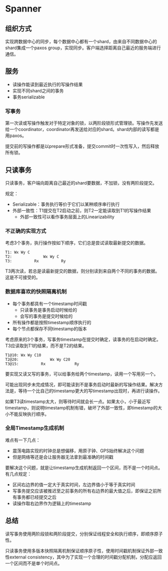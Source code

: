 # Spanner

## 组织方式

实现跨数据中心的同步，每个数据中心都有一个shard，由来自不同数据中心的shard集成一个paxos group，实现同步。客户端选择距离自己最近的服务端进行通信。

## 服务

- 读操作能读到最近执行的写操作结果
- 实现不同shard之间的事务
- 事务serializable

### 写事务

第一次读或写操作触发对于特定对象的锁，以两阶段锁形式管理锁。写操作先发送给一个coordinator，coordinator再发送给对应的shard。shard内部的读写都是用paxos。

提交前的写操作都是以prepare形式准备，提交commit时一次性写入，然后释放所有锁。

## 只读事务

只读事务，客户端向距离自己最近的shard要数据，不加锁，没有两阶段提交。

规定：

- Serializable：事务执行等价于它们以某种顺序串行执行
- 外部一致性：T1提交在T2启动之前，则T2一定能读取到T1的写操作结果
  - 外部一致性可以看作事务层面上的Linearizability

### 不正确的实现方式

考虑3个事务，执行操作按如下顺序，它们总是尝试读取最新提交的数据。

```text
T1: Wx Wy C
T2:              Wx Wy C
T3:          Rx          Ry
```

T3两次读，若总是读最新提交的数据，则分别读到来自两个不同的事务的数据。这是不可接受的。

### 数据库喜欢的快照隔离机制

- 每个事务都具有一个timestamp时间戳
  - 只读事务是事务启动时候给的
  - 会写的事务是提交时候给的
- 所有操作都是按照timestamp顺序执行的
- 每个节点都保存不同timestamp的版本

考虑原来的3个事务，写事务timestamp在提交时确定，读事务的在启动时确定。T3应读取到T1的结果，而不是T2的结果。

```text
T1@10: Wx Wy C10
T2@20:              Wx Wy C20
T3@15:          Rx             Ry
```

要实现又读又写的事务，可以给事务给两个timestamp，读用一个写用另一个。

可能出现同步未完成情况，即可能读到不是事务启动时最新的写操作结果。解决方法是，等待一个比自己的timestamp更大的写timestamp出现时，再进行读操作。

如果T3读timestamp太大，则等待时间就会长一点。如果太小，小于最近写timestamp，则说明timestamp机制有错，破坏了外部一致性，即timestamp的大小不能反映执行顺序。

### 全局Timestamp生成机制

难点有一下几点：

- 震荡电路实现的时钟总是想偏移，用原子钟、GPS始终解决这个问题
- 但是网络等还是会让服务器无法拿到最准确的时间戳

要解决这个问题，就是让timestamp生成机制返回一个区间，而不是一个时间点。有几点规定：

- 区间右边界的值一定大于真实时间，左边界值小于等于真实时间
- 写事务提交应该被推迟至之前事务的所有右边界的最大值之后，即保证之前所有事务都已经提交之后
- 读操作取右边界作为逻辑上的timestamp

## 总结

读写事务使用两阶段锁和两阶段提交，分别保证线程安全和执行顺序，即顺序原子性。

只读事务使用多版本快照隔离机制保证顺序原子性，使用时间戳机制保证外部一致性external consistency，其中为了实现一个合理的时间戳分配机制，分配应返回一个区间而不是单个时间点。
